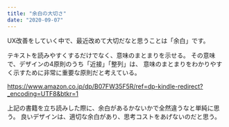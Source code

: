```yaml
---
title: "余白の大切さ"
date: "2020-09-07"
---
```


UX改善をしていく中で、最近改めて大切だなと思うことは「余白」です。

テキストを読みやすくするだけでなく、意味のまとまりを示せる。
その意味で、デザインの4原則のうち「近接」「整列」は、
意味のまとまりをわかりやすく示すために非常に重要な原則だと考えている。

https://www.amazon.co.jp/dp/B07FW35F5R/ref=dp-kindle-redirect?_encoding=UTF8&btkr=1

上記の書籍を立ち読みした際に、余白があるかないかで全然違うなと単純に思う。
良いデザインは、適切な余白があり、思考コストをあげないのだと思う。

